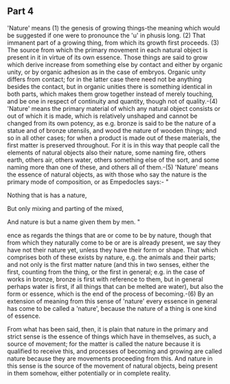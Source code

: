 ## Part 4

'Nature' means (1) the genesis of growing things-the meaning which would be suggested if one were to pronounce the 'u' in phusis long.
(2) That immanent part of a growing thing, from which its growth first proceeds.
(3) The source from which the primary movement in each natural object is present in it in virtue of its own essence.
Those things are said to grow which derive increase from something else by contact and either by organic unity, or by organic adhesion as in the case of embryos.
Organic unity differs from contact; for in the latter case there need not be anything besides the contact, but in organic unities there is something identical in both parts, which makes them grow together instead of merely touching, and be one in respect of continuity and quantity, though not of quality.-(4) 'Nature' means the primary material of which any natural object consists or out of which it is made, which is relatively unshaped and cannot be changed from its own potency, as e.g.
bronze is said to be the nature of a statue and of bronze utensils, and wood the nature of wooden things; and so in all other cases; for when a product is made out of these materials, the first matter is preserved throughout.
For it is in this way that people call the elements of natural objects also their nature, some naming fire, others earth, others air, others water, others something else of the sort, and some naming more than one of these, and others all of them.-(5) 'Nature' means the essence of natural objects, as with those who say the nature is the primary mode of composition, or as Empedocles says:- "

Nothing that is has a nature,

But only mixing and parting of the mixed,

And nature is but a name given them by men. "

ence as regards the things that are or come to be by nature, though that from which they naturally come to be or are is already present, we say they have not their nature yet, unless they have their form or shape.
That which comprises both of these exists by nature, e.g.
the animals and their parts; and not only is the first matter nature (and this in two senses, either the first, counting from the thing, or the first in general; e.g.
in the case of works in bronze, bronze is first with reference to them, but in general perhaps water is first, if all things that can be melted are water), but also the form or essence, which is the end of the process of becoming.-(6) By an extension of meaning from this sense of 'nature' every essence in general has come to be called a 'nature', because the nature of a thing is one kind of essence.

From what has been said, then, it is plain that nature in the primary and strict sense is the essence of things which have in themselves, as such, a source of movement; for the matter is called the nature because it is qualified to receive this, and processes of becoming and growing are called nature because they are movements proceeding from this.
And nature in this sense is the source of the movement of natural objects, being present in them somehow, either potentially or in complete reality.

